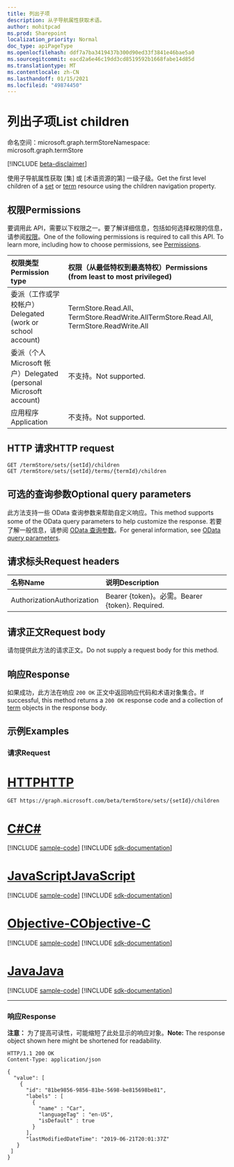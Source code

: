 ```yaml
---
title: 列出子项
description: 从子导航属性获取术语。
author: mohitpcad
ms.prod: Sharepoint
localization_priority: Normal
doc_type: apiPageType
ms.openlocfilehash: ddf7a7ba3419437b300d90ed33f3841e46bae5a0
ms.sourcegitcommit: eacd2a6e46c19dd3cd8519592b1668fabe14d85d
ms.translationtype: MT
ms.contentlocale: zh-CN
ms.lasthandoff: 01/15/2021
ms.locfileid: "49874450"
---
```

# <a name="list-children"></a><span data-ttu-id="9b886-103">列出子项</span><span class="sxs-lookup"><span data-stu-id="9b886-103">List children</span></span>
<span data-ttu-id="9b886-104">命名空间：microsoft.graph.termStore</span><span class="sxs-lookup"><span data-stu-id="9b886-104">Namespace: microsoft.graph.termStore</span></span>

[!INCLUDE [beta-disclaimer](../../includes/beta-disclaimer.md)]

<span data-ttu-id="9b886-105">使用子导航属性获取 [集] 或 [术语资源的第] 一级子级。</span><span class="sxs-lookup"><span data-stu-id="9b886-105">Get the first level children of a [set] or [term] resource using the children navigation property.</span></span>

## <a name="permissions"></a><span data-ttu-id="9b886-106">权限</span><span class="sxs-lookup"><span data-stu-id="9b886-106">Permissions</span></span>
<span data-ttu-id="9b886-p101">要调用此 API，需要以下权限之一。要了解详细信息，包括如何选择权限的信息，请参阅[权限](/graph/permissions-reference)。</span><span class="sxs-lookup"><span data-stu-id="9b886-p101">One of the following permissions is required to call this API. To learn more, including how to choose permissions, see [Permissions](/graph/permissions-reference).</span></span>

|<span data-ttu-id="9b886-109">权限类型</span><span class="sxs-lookup"><span data-stu-id="9b886-109">Permission type</span></span>|<span data-ttu-id="9b886-110">权限（从最低特权到最高特权）</span><span class="sxs-lookup"><span data-stu-id="9b886-110">Permissions (from least to most privileged)</span></span>|
|:---|:---|
|<span data-ttu-id="9b886-111">委派（工作或学校帐户）</span><span class="sxs-lookup"><span data-stu-id="9b886-111">Delegated (work or school account)</span></span> | <span data-ttu-id="9b886-112">TermStore.Read.All、TermStore.ReadWrite.All</span><span class="sxs-lookup"><span data-stu-id="9b886-112">TermStore.Read.All, TermStore.ReadWrite.All</span></span> |
|<span data-ttu-id="9b886-113">委派（个人 Microsoft 帐户）</span><span class="sxs-lookup"><span data-stu-id="9b886-113">Delegated (personal Microsoft account)</span></span> | <span data-ttu-id="9b886-114">不支持。</span><span class="sxs-lookup"><span data-stu-id="9b886-114">Not supported.</span></span>    |
|<span data-ttu-id="9b886-115">应用程序</span><span class="sxs-lookup"><span data-stu-id="9b886-115">Application</span></span> | <span data-ttu-id="9b886-116">不支持。</span><span class="sxs-lookup"><span data-stu-id="9b886-116">Not supported.</span></span> |

## <a name="http-request"></a><span data-ttu-id="9b886-117">HTTP 请求</span><span class="sxs-lookup"><span data-stu-id="9b886-117">HTTP request</span></span>

<!-- {
  "blockType": "ignored"
}
-->
``` http
GET /termStore/sets/{setId}/children
GET /termStore/sets/{setId}/terms/{termId}/children
```

## <a name="optional-query-parameters"></a><span data-ttu-id="9b886-118">可选的查询参数</span><span class="sxs-lookup"><span data-stu-id="9b886-118">Optional query parameters</span></span>
<span data-ttu-id="9b886-119">此方法支持一些 OData 查询参数来帮助自定义响应。</span><span class="sxs-lookup"><span data-stu-id="9b886-119">This method supports some of the OData query parameters to help customize the response.</span></span> <span data-ttu-id="9b886-120">若要了解一般信息，请参阅 [OData 查询参数](/graph/query-parameters)。</span><span class="sxs-lookup"><span data-stu-id="9b886-120">For general information, see [OData query parameters](/graph/query-parameters).</span></span>

## <a name="request-headers"></a><span data-ttu-id="9b886-121">请求标头</span><span class="sxs-lookup"><span data-stu-id="9b886-121">Request headers</span></span>
|<span data-ttu-id="9b886-122">名称</span><span class="sxs-lookup"><span data-stu-id="9b886-122">Name</span></span>|<span data-ttu-id="9b886-123">说明</span><span class="sxs-lookup"><span data-stu-id="9b886-123">Description</span></span>|
|:---|:---|
|<span data-ttu-id="9b886-124">Authorization</span><span class="sxs-lookup"><span data-stu-id="9b886-124">Authorization</span></span>|<span data-ttu-id="9b886-p103">Bearer {token}。必需。</span><span class="sxs-lookup"><span data-stu-id="9b886-p103">Bearer {token}. Required.</span></span>|

## <a name="request-body"></a><span data-ttu-id="9b886-127">请求正文</span><span class="sxs-lookup"><span data-stu-id="9b886-127">Request body</span></span>
<span data-ttu-id="9b886-128">请勿提供此方法的请求正文。</span><span class="sxs-lookup"><span data-stu-id="9b886-128">Do not supply a request body for this method.</span></span>

## <a name="response"></a><span data-ttu-id="9b886-129">响应</span><span class="sxs-lookup"><span data-stu-id="9b886-129">Response</span></span>

<span data-ttu-id="9b886-130">如果成功，此方法在响应 `200 OK` 正文中返回响应代码和术语[](../resources/termstore-term.md)对象集合。</span><span class="sxs-lookup"><span data-stu-id="9b886-130">If successful, this method returns a `200 OK` response code and a collection of [term](../resources/termstore-term.md) objects in the response body.</span></span>

## <a name="examples"></a><span data-ttu-id="9b886-131">示例</span><span class="sxs-lookup"><span data-stu-id="9b886-131">Examples</span></span>

### <a name="request"></a><span data-ttu-id="9b886-132">请求</span><span class="sxs-lookup"><span data-stu-id="9b886-132">Request</span></span>

# <a name="http"></a>[<span data-ttu-id="9b886-133">HTTP</span><span class="sxs-lookup"><span data-stu-id="9b886-133">HTTP</span></span>](#tab/http)
<!-- {
  "blockType": "request",
  "name": "get_term"
}-->

``` http
GET https://graph.microsoft.com/beta/termStore/sets/{setId}/children
```
# <a name="c"></a>[<span data-ttu-id="9b886-134">C#</span><span class="sxs-lookup"><span data-stu-id="9b886-134">C#</span></span>](#tab/csharp)
[!INCLUDE [sample-code](../includes/snippets/csharp/get-term-csharp-snippets.md)]
[!INCLUDE [sdk-documentation](../includes/snippets/snippets-sdk-documentation-link.md)]

# <a name="javascript"></a>[<span data-ttu-id="9b886-135">JavaScript</span><span class="sxs-lookup"><span data-stu-id="9b886-135">JavaScript</span></span>](#tab/javascript)
[!INCLUDE [sample-code](../includes/snippets/javascript/get-term-javascript-snippets.md)]
[!INCLUDE [sdk-documentation](../includes/snippets/snippets-sdk-documentation-link.md)]

# <a name="objective-c"></a>[<span data-ttu-id="9b886-136">Objective-C</span><span class="sxs-lookup"><span data-stu-id="9b886-136">Objective-C</span></span>](#tab/objc)
[!INCLUDE [sample-code](../includes/snippets/objc/get-term-objc-snippets.md)]
[!INCLUDE [sdk-documentation](../includes/snippets/snippets-sdk-documentation-link.md)]

# <a name="java"></a>[<span data-ttu-id="9b886-137">Java</span><span class="sxs-lookup"><span data-stu-id="9b886-137">Java</span></span>](#tab/java)
[!INCLUDE [sample-code](../includes/snippets/java/get-term-java-snippets.md)]
[!INCLUDE [sdk-documentation](../includes/snippets/snippets-sdk-documentation-link.md)]

---



### <a name="response"></a><span data-ttu-id="9b886-138">响应</span><span class="sxs-lookup"><span data-stu-id="9b886-138">Response</span></span>
<span data-ttu-id="9b886-139">**注意：** 为了提高可读性，可能缩短了此处显示的响应对象。</span><span class="sxs-lookup"><span data-stu-id="9b886-139">**Note:** The response object shown here might be shortened for readability.</span></span>
<!-- {
  "blockType": "response",
  "truncated": true,
  "@odata.type": "collection(microsoft.graph.termStore.term)"
}-->

``` http
HTTP/1.1 200 OK
Content-Type: application/json

{
  "value": [
    {      
      "id": "81be9856-9856-81be-5698-be815698be81",
      "labels" : [
        {
          "name" : "Car",
          "languageTag" : "en-US",
          "isDefault" : true
        }
      ],
      "lastModifiedDateTime": "2019-06-21T20:01:37Z"
   }  
 ]
}
```

[term]: ../resources/termstore-term.md
[set]: ../resources/termstore-set.md

<!--
{
  "type": "#page.annotation",
  "description": "Get children of a term or termSet in termStore",
  "keywords": "term,termStore",
  "section": "documentation",
  "tocPath": "termStore/Get termchildren",
  "suppressions": []
}
-->


